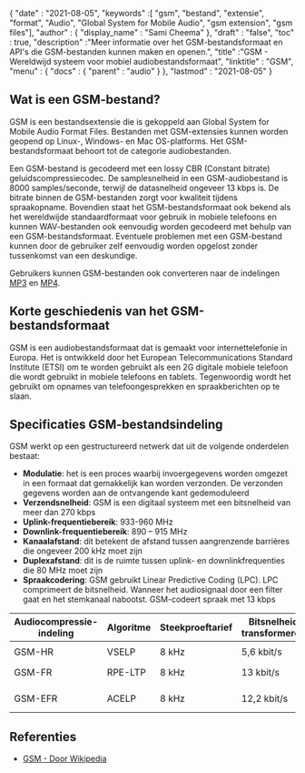 {
  "date" : "2021-08-05",
  "keywords" :[ "gsm", "bestand", "extensie", "format", "Audio", "Global System for Mobile Audio", "gsm extension", "gsm files"],
  "author" : {
    "display_name" : "Sami Cheema"
},
  "draft" : "false",
  "toc" : true,
  "description" :"Meer informatie over het GSM-bestandsformaat en API's die GSM-bestanden kunnen maken en openen.",
  "title" :"GSM - Wereldwijd systeem voor mobiel audiobestandsformaat",
  "linktitle" : "GSM",
  "menu" : {
    "docs" : {
      "parent" : "audio"
}
},
  "lastmod" : "2021-08-05"
}

## Wat is een GSM-bestand?

GSM is een bestandsextensie die is gekoppeld aan Global System for Mobile Audio Format Files. Bestanden met GSM-extensies kunnen worden geopend op Linux-, Windows- en Mac OS-platforms. Het GSM-bestandsformaat behoort tot de categorie audiobestanden.

Een GSM-bestand is gecodeerd met een lossy CBR (Constant bitrate) geluidscompressiecodec. De samplesnelheid in een GSM-audiobestand is 8000 samples/seconde, terwijl de datasnelheid ongeveer 13 kbps is. De bitrate binnen de GSM-bestanden zorgt voor kwaliteit tijdens spraakopname. Bovendien staat het GSM-bestandsformaat ook bekend als het wereldwijde standaardformaat voor gebruik in mobiele telefoons en kunnen WAV-bestanden ook eenvoudig worden gecodeerd met behulp van een GSM-bestandsformaat. Eventuele problemen met een GSM-bestand kunnen door de gebruiker zelf eenvoudig worden opgelost zonder tussenkomst van een deskundige.

Gebruikers kunnen GSM-bestanden ook converteren naar de indelingen [MP3](/nl/audio/mp3/) en [MP4](/nl/video/mp4/).

## Korte geschiedenis van het GSM-bestandsformaat

GSM is een audiobestandsformaat dat is gemaakt voor internettelefonie in Europa. Het is ontwikkeld door het European Telecommunications Standard Institute (ETSI) om te worden gebruikt als een 2G digitale mobiele telefoon die wordt gebruikt in mobiele telefoons en tablets. Tegenwoordig wordt het gebruikt om opnames van telefoongesprekken en spraakberichten op te slaan.

## Specificaties GSM-bestandsindeling ##

GSM werkt op een gestructureerd netwerk dat uit de volgende onderdelen bestaat:

- **Modulatie**: het is een proces waarbij invoergegevens worden omgezet in een formaat dat gemakkelijk kan worden verzonden. De verzonden gegevens worden aan de ontvangende kant gedemoduleerd
- **Verzendsnelheid**: GSM is een digitaal systeem met een bitsnelheid van meer dan 270 kbps
- **Uplink-frequentiebereik**: 933-960 MHz
- **Downlink-frequentiebereik**: 890 – 915 MHz
- **Kanaalafstand**: dit betekent de afstand tussen aangrenzende barrières die ongeveer 200 kHz moet zijn
- **Duplexafstand**: dit is de ruimte tussen uplink- en downlinkfrequenties die 80 MHz moet zijn
- **Spraakcodering**: GSM gebruikt Linear Predictive Coding (LPC). LPC comprimeert de bitsnelheid. Wanneer het audiosignaal door een filter gaat en het stemkanaal nabootst. GSM-codeert spraak met 13 kbps

| Audiocompressie-indeling | Algoritme | Steekproeftarief | Bitsnelheid transformeren | Latentie | CBR | VBR | Stereo | Meerkanaals |
| ------------------------ | --------- | ----------- | ------------------ | -------- | --- | --- | ------ | ------------ |
| |
| GSM-HR | VSELP | 8 kHz | 5,6 kbit/s | 25 ms | Ja | Nee | Nee | Nee |
| GSM-FR | RPE-LTP | 8 kHz | 13 kbit/s | 20–30 ms | Ja | Nee | Nee | Nee |
| GSM-EFR | ACELP | 8 kHz | 12,2 kbit/s | 20–30 ms | Ja | Nee | Nee | Nee |

## Referenties ##

* [GSM - Door Wikipedia](https://en.wikipedia.org/wiki/Comparison_of_audio_coding_formats)


